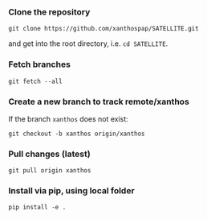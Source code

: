 ### Clone the repository
```
git clone https://github.com/xanthospap/SATELLITE.git
```
and get into the root directory, i.e. `cd SATELLITE`.

### Fetch branches
```
git fetch --all
```

### Create a new branch to track remote/xanthos

If the branch `xanthos` does not exist:
```
git checkout -b xanthos origin/xanthos
```

### Pull changes (latest)
```
git pull origin xanthos
```

### Install via pip, using local folder
```
pip install -e .
```
